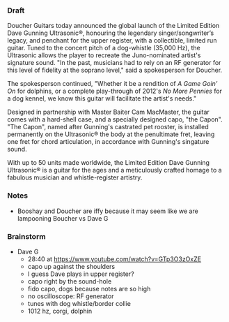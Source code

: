 
### Draft

Doucher Guitars today announced the global launch of the Limited Edition Dave Gunning Ultrasonic®, honouring the legendary singer/songwriter’s legacy, and penchant for the upper register, with a collectible, limited run guitar.
Tuned to the concert pitch of a dog-whistle (35,000 Hz), the Ultrasonic allows the player to recreate the Juno-nominated artist's signature sound. "In the past, musicians had to rely on an RF generator for this level of fidelity at the soprano level," said a spokesperson for Doucher.   

The spokesperson continued, "Whether it be a rendition of *A Game Goin' On* for dolphins, or a complete play-through of 2012's *No More Pennies* for a dog kennel, we know this guitar will facilitate the artist's needs."

Designed in partnership with Master Baiter Cam MacMaster, the guitar comes with a hard-shell case, and a specially designed capo, "the Capon". "The Capon", named after Gunning's castrated pet rooster, is installed permanently on the Ultrasonic® the body at the penultimate fret, leaving one fret for chord articulation, in accordance with Gunning's singature sound.

With up to 50 units made worldwide, the Limited Edition Dave Gunning Ultrasonic® is a guitar for the ages and a meticulously crafted homage to a fabulous musician and whistle-register artistry.  

### Notes

* Booshay and Doucher are iffy because it may seem like we are lampooning Boucher vs Dave G

### Brainstorm

* Dave G
    - 28:40 at https://www.youtube.com/watch?v=GTp3O3zOxZE
    - capo up against the shoulders
    - I guess Dave plays in upper register?
    - capo right by the sound-hole
    - fido capo, dogs because notes are so high
    - no oscilloscope: RF generator
    - tunes with dog whistle/border collie 
    - 1012 hz, corgi, dolphin
